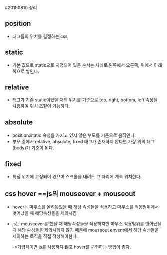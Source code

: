 #20190810 정리
## position
- 태그들의 위치를 결정하는 css
        
## static
- 기본 값으로 static으로 지정되어 있음
순서는 차례로 왼쪽에서 오른쪽, 위에서 아래쪽으로 쌓인다.
        
## relative
 - 태그가 기존 static이었을 때의 위치를 기준으로 top, right, bottom, left 속성을 사용하여 위치 조절이 가능하다.
        
## absolute
- position:static 속성을 가지고 있지 않은 부모를 기준으로 움직인다.
- 부모 중에서 relative, absolute, fixed 태그가 존재하지 않다면 가장 위의 태그(body)가 기준이 된다.
        
## fixed
- 특정 위치에 고정되어 있으며 스크롤을 내려도 그 자리에 계속 위치한다.
        
        
## css hover  ==js의 mouseover + mouseout
        
- hover는 마우스를 올려놓았을 때 해당 속성들을 적용하고 마우스를 적용범위에서 벗어났을 때 해당속성들을 제외시킴      
- js는 mouseover를 했을 때 해당속성들을 적용하지만 마우스 적용범위를 벗어났을 때 해당 속성들을 제외시키지 않기 때문에 mouseout envent에서 해당 속성들을 제외하는 로직을 직접 작성해야한다.

  ->가급적이면 js를 사용하지 않고 hover를 구현하는 방법이 좋다.
